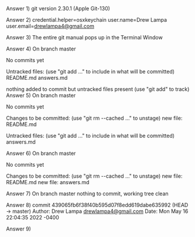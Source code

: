 Answer 1)
git version 2.30.1 (Apple Git-130)

Answer 2)
credential.helper=osxkeychain
user.name=Drew Lampa
user.email=drewlampa4@gmail.com

Answer 3)
The entire git manual pops up in the Terminal Window

Answer 4)
On branch master

No commits yet

Untracked files:
  (use "git add <file>..." to include in what will be committed)
	README.md
	answers.md

nothing added to commit but untracked files present (use "git add" to track)
Answer 5)
On branch master

No commits yet

Changes to be committed:
  (use "git rm --cached <file>..." to unstage)
	new file:   README.md

Untracked files:
  (use "git add <file>..." to include in what will be committed)
	answers.md

Answer 6)
On branch master

No commits yet

Changes to be committed:
  (use "git rm --cached <file>..." to unstage)
	new file:   README.md
	new file:   answers.md

Answer 7)
On branch master
nothing to commit, working tree clean

Answer 8)
commit 439065fb6f38f40b595d07f8edd619dabe635992 (HEAD -> master)
Author: Drew Lampa <drewlampa4@gmail.com>
Date:   Mon May 16 22:04:35 2022 -0400

Answer 9)